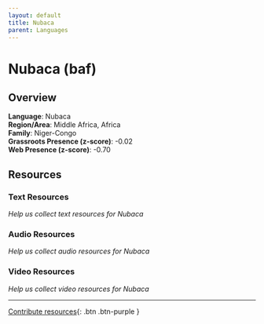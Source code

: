 ```yaml
---
layout: default
title: Nubaca
parent: Languages
---
```


# Nubaca (baf)

## Overview

**Language**: Nubaca  
**Region/Area**: Middle Africa, Africa  
**Family**: Niger-Congo  
**Grassroots Presence (z-score)**: -0.02  
**Web Presence (z-score)**: -0.70  

## Resources

### Text Resources
*Help us collect text resources for Nubaca*

### Audio Resources
*Help us collect audio resources for Nubaca*

### Video Resources
*Help us collect video resources for Nubaca*

---

[Contribute resources](https://forms.office.com/e/1SfLJx3u1r){: .btn .btn-purple }

